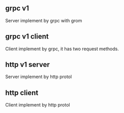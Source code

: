 ## grpc v1
Server implement by grpc with grom
## grpc v1 client
Client implement by grpc, it has two request methods.
## http v1 server
Server implement by http protol
## http client
Client implement by http protol
